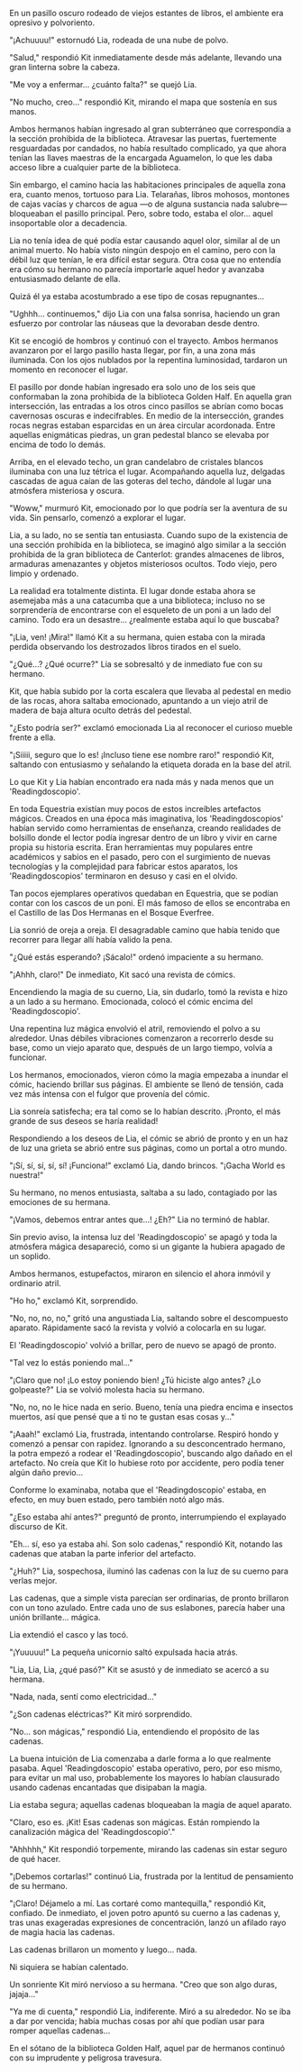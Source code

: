 En un pasillo oscuro rodeado de viejos estantes de libros, el ambiente era opresivo y polvoriento.

"¡Achuuuu!" estornudó Lia, rodeada de una nube de polvo.

"Salud," respondió Kit inmediatamente desde más adelante, llevando una gran linterna sobre la cabeza.

"Me voy a enfermar... ¿cuánto falta?" se quejó Lia.

"No mucho, creo..." respondió Kit, mirando el mapa que sostenía en sus manos.

Ambos hermanos habían ingresado al gran subterráneo que correspondía a la sección prohibida de la biblioteca. Atravesar las puertas, fuertemente resguardadas por candados, no había resultado complicado, ya que ahora tenían las llaves maestras de la encargada Aguamelon, lo que les daba acceso libre a cualquier parte de la biblioteca.

Sin embargo, el camino hacia las habitaciones principales de aquella zona era, cuanto menos, tortuoso para Lia. Telarañas, libros mohosos, montones de cajas vacías y charcos de agua —o de alguna sustancia nada salubre— bloqueaban el pasillo principal. Pero, sobre todo, estaba el olor... aquel insoportable olor a decadencia.

Lia no tenía idea de qué podía estar causando aquel olor, similar al de un animal muerto. No había visto ningún despojo en el camino, pero con la débil luz que tenían, le era difícil estar segura. Otra cosa que no entendía era cómo su hermano no parecía importarle aquel hedor y avanzaba entusiasmado delante de ella.

Quizá él ya estaba acostumbrado a ese tipo de cosas repugnantes...

"Ughhh... continuemos," dijo Lia con una falsa sonrisa, haciendo un gran esfuerzo por controlar las náuseas que la devoraban desde dentro.

Kit se encogió de hombros y continuó con el trayecto. Ambos hermanos avanzaron por el largo pasillo hasta llegar, por fin, a una zona más iluminada. Con los ojos nublados por la repentina luminosidad, tardaron un momento en reconocer el lugar.

El pasillo por donde habían ingresado era solo uno de los seis que conformaban la zona prohibida de la biblioteca Golden Half. En aquella gran intersección, las entradas a los otros cinco pasillos se abrían como bocas cavernosas oscuras e indecifrables. En medio de la intersección, grandes rocas negras estaban esparcidas en un área circular acordonada. Entre aquellas enigmáticas piedras, un gran pedestal blanco se elevaba por encima de todo lo demás.

Arriba, en el elevado techo, un gran candelabro de cristales blancos iluminaba con una luz tétrica el lugar. Acompañando aquella luz, delgadas cascadas de agua caían de las goteras del techo, dándole al lugar una atmósfera misteriosa y oscura.

"Woww," murmuró Kit, emocionado por lo que podría ser la aventura de su vida. Sin pensarlo, comenzó a explorar el lugar.

Lia, a su lado, no se sentía tan entusiasta. Cuando supo de la existencia de una sección prohibida en la biblioteca, se imaginó algo similar a la sección prohibida de la gran biblioteca de Canterlot: grandes almacenes de libros, armaduras amenazantes y objetos misteriosos ocultos. Todo viejo, pero limpio y ordenado.

La realidad era totalmente distinta. El lugar donde estaba ahora se asemejaba más a una catacumba que a una biblioteca; incluso no se sorprendería de encontrarse con el esqueleto de un poni a un lado del camino. Todo era un desastre... ¿realmente estaba aquí lo que buscaba?

"¡Lia, ven! ¡Mira!" llamó Kit a su hermana, quien estaba con la mirada perdida observando los destrozados libros tirados en el suelo.

"¿Qué...? ¿Qué ocurre?" Lia se sobresaltó y de inmediato fue con su hermano.

Kit, que había subido por la corta escalera que llevaba al pedestal en medio de las rocas, ahora saltaba emocionado, apuntando a un viejo atril de madera de baja altura oculto detrás del pedestal.

"¿Esto podría ser?" exclamó emocionada Lia al reconocer el curioso mueble frente a ella.

"¡Siiiii, seguro que lo es! ¡Incluso tiene ese nombre raro!" respondió Kit, saltando con entusiasmo y señalando la etiqueta dorada en la base del atril.

Lo que Kit y Lia habían encontrado era nada más y nada menos que un 'Readingdoscopio'.

En toda Equestria existían muy pocos de estos increíbles artefactos mágicos. Creados en una época más imaginativa, los 'Readingdoscopios' habían servido como herramientas de enseñanza, creando realidades de bolsillo donde el lector podía ingresar dentro de un libro y vivir en carne propia su historia escrita. Eran herramientas muy populares entre académicos y sabios en el pasado, pero con el surgimiento de nuevas tecnologías y la complejidad para fabricar estos aparatos, los 'Readingdoscopios' terminaron en desuso y casi en el olvido.

Tan pocos ejemplares operativos quedaban en Equestria, que se podían contar con los cascos de un poni. El más famoso de ellos se encontraba en el Castillo de las Dos Hermanas en el Bosque Everfree.

Lia sonrió de oreja a oreja. El desagradable camino que había tenido que recorrer para llegar allí había valido la pena.

"¿Qué estás esperando? ¡Sácalo!" ordenó impaciente a su hermano.

"¡Ahhh, claro!" De inmediato, Kit sacó una revista de cómics.

Encendiendo la magia de su cuerno, Lia, sin dudarlo, tomó la revista e hizo a un lado a su hermano. Emocionada, colocó el cómic encima del 'Readingdoscopio'.

Una repentina luz mágica envolvió el atril, removiendo el polvo a su alrededor. Unas débiles vibraciones comenzaron a recorrerlo desde su base, como un viejo aparato que, después de un largo tiempo, volvía a funcionar.

Los hermanos, emocionados, vieron cómo la magia empezaba a inundar el cómic, haciendo brillar sus páginas. El ambiente se llenó de tensión, cada vez más intensa con el fulgor que provenía del cómic.

Lia sonreía satisfecha; era tal como se lo habían descrito. ¡Pronto, el más grande de sus deseos se haría realidad!

Respondiendo a los deseos de Lia, el cómic se abrió de pronto y en un haz de luz una grieta se abrió entre sus páginas, como un portal a otro mundo.

"¡Sí, sí, sí, sí, sí! ¡Funciona!" exclamó Lia, dando brincos. "¡Gacha World es nuestra!"

Su hermano, no menos entusiasta, saltaba a su lado, contagiado por las emociones de su hermana.

"¡Vamos, debemos entrar antes que...! ¿Eh?" Lia no terminó de hablar.

Sin previo aviso, la intensa luz del 'Readingdoscopio' se apagó y toda la atmósfera mágica desapareció, como si un gigante la hubiera apagado de un soplido.

Ambos hermanos, estupefactos, miraron en silencio el ahora inmóvil y ordinario atril.

"Ho ho," exclamó Kit, sorprendido.

"No, no, no, no," gritó una angustiada Lia, saltando sobre el descompuesto aparato. Rápidamente sacó la revista y volvió a colocarla en su lugar.

El 'Readingdoscopio' volvió a brillar, pero de nuevo se apagó de pronto.

"Tal vez lo estás poniendo mal..."

"¡Claro que no! ¡Lo estoy poniendo bien! ¿Tú hiciste algo antes? ¿Lo golpeaste?" Lia se volvió molesta hacia su hermano.

"No, no, no le hice nada en serio. Bueno, tenía una piedra encima e insectos muertos, así que pensé que a ti no te gustan esas cosas y..."

"¡Aaah!" exclamó Lia, frustrada, intentando controlarse. Respiró hondo y comenzó a pensar con rapidez. Ignorando a su desconcentrado hermano, la potra empezó a rodear el 'Readingdoscopio', buscando algo dañado en el artefacto. No creía que Kit lo hubiese roto por accidente, pero podía tener algún daño previo...

Conforme lo examinaba, notaba que el 'Readingdoscopio' estaba, en efecto, en muy buen estado, pero también notó algo más.

"¿Eso estaba ahí antes?" preguntó de pronto, interrumpiendo el explayado discurso de Kit.

"Eh... sí, eso ya estaba ahí. Son solo cadenas," respondió Kit, notando las cadenas que ataban la parte inferior del artefacto.

"¿Huh?" Lia, sospechosa, iluminó las cadenas con la luz de su cuerno para verlas mejor.

Las cadenas, que a simple vista parecían ser ordinarias, de pronto brillaron con un tono azulado. Entre cada uno de sus eslabones, parecía haber una unión brillante... mágica.

Lia extendió el casco y las tocó.

"¡Yuuuuu!" La pequeña unicornio saltó expulsada hacia atrás.

"Lia, Lia, Lia, ¿qué pasó?" Kit se asustó y de inmediato se acercó a su hermana.

"Nada, nada, sentí como electricidad..."

"¿Son cadenas eléctricas?" Kit miró sorprendido.

"No... son mágicas," respondió Lia, entendiendo el propósito de las cadenas.

La buena intuición de Lia comenzaba a darle forma a lo que realmente pasaba. Aquel 'Readingdoscopio' estaba operativo, pero, por eso mismo, para evitar un mal uso, probablemente los mayores lo habían clausurado usando cadenas encantadas que disipaban la magia.

Lia estaba segura; aquellas cadenas bloqueaban la magia de aquel aparato.

"Claro, eso es. ¡Kit! Esas cadenas son mágicas. Están rompiendo la canalización mágica del 'Readingdoscopio'."

"Ahhhhh," Kit respondió torpemente, mirando las cadenas sin estar seguro de qué hacer.

"¡Debemos cortarlas!" continuó Lia, frustrada por la lentitud de pensamiento de su hermano.

"¡Claro! Déjamelo a mí. Las cortaré como mantequilla," respondió Kit, confiado. De inmediato, el joven potro apuntó su cuerno a las cadenas y, tras unas exageradas expresiones de concentración, lanzó un afilado rayo de magia hacia las cadenas.

Las cadenas brillaron un momento y luego... nada.

Ni siquiera se habían calentado.

Un sonriente Kit miró nervioso a su hermana. "Creo que son algo duras, jajaja..."

"Ya me di cuenta," respondió Lia, indiferente. Miró a su alrededor. No se iba a dar por vencida; había muchas cosas por ahí que podían usar para romper aquellas cadenas...

En el sótano de la biblioteca Golden Half, aquel par de hermanos continuó con su imprudente y peligrosa travesura.